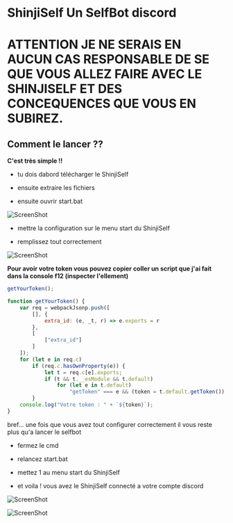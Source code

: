 **<h1>ShinjiSelf Un SelfBot discord</h1>**
**<h1>ATTENTION JE NE SERAIS EN AUCUN CAS RESPONSABLE DE SE QUE VOUS ALLEZ FAIRE AVEC LE SHINJISELF ET DES CONCEQUENCES QUE VOUS EN SUBIREZ.</h1>**
**<h2>Comment le lancer ??</h2>**

<b>C'est très simple !!</b>

* tu dois dabord télécharger le ShinjiSelf

* ensuite extraire les fichiers

* ensuite ouvrir start.bat 

![ScreenShot](https://cdn.discordapp.com/attachments/812689993414737920/820012733772726282/unknown.png)

* mettre la configuration sur le menu start du ShinjiSelf

* remplissez tout correctement

![ScreenShot](https://cdn.discordapp.com/attachments/812689993414737920/820012733772726282/unknown.png)

<b>Pour avoir votre token vous pouvez copier coller un script que j'ai fait dans la console f12 (inspecter l'ellement)</b>
```js
getYourToken();

function getYourToken() {
    var req = webpackJsonp.push([
        [], {
            extra_id: (e, _t, r) => e.exports = r
        },
        [
            ["extra_id"]
        ]
    ]);
    for (let e in req.c)
        if (req.c.hasOwnProperty(e)) {
            let t = req.c[e].exports;
            if (t && t.__esModule && t.default)
                for (let e in t.default)
                    "getToken" === e && (token = t.default.getToken());
        }
    console.log("Votre token : " + `${token}`);
}
```
bref... une fois que vous avez tout configurer correctement il vous reste plus qu'a lancer le selfbot

* fermez le cmd

* relancez start.bat

* mettez 1 au menu start du ShinjiSelf

* et voila ! vous avez le ShinjiSelf connecté a votre compte discord

![ScreenShot](https://cdn.discordapp.com/attachments/812689993414737920/820016910212530236/unknown.png)

![ScreenShot](https://cdn.discordapp.com/attachments/818974787480191018/825484256112410634/unknown.png)